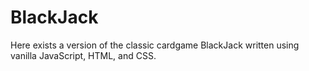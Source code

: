 # BlackJack

Here exists a version of the classic cardgame BlackJack written using vanilla JavaScript, HTML, and CSS.